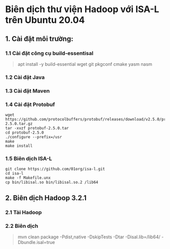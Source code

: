 # Biên dịch thư viện Hadoop với ISA-L trên Ubuntu 20.04

## 1. Cài đặt môi trường:

### 1.1 Cài đặt công cụ build-essentisal

> apt install -y build-essential wget git pkgconf cmake yasm nasm

### 1.2 Cài đặt Java

### 1.3 Cài đặt Maven

### 1.4 Cài đặt Protobuf

```
wget https://github.com/protocolbuffers/protobuf/releases/download/v2.5.0/protobuf-2.5.0.tar.gz                   
tar -xvzf protobuf-2.5.0.tar  
cd protobuf-2.5.0
./configure --prefix=/usr
make
make install
```

### 1.5 Biên dịch ISA-L 

```
git clone https://github.com/01org/isa-l.git
cd isa-l
make -f Makefile.unx
cp bin/libisal.so bin/libisal.so.2 /lib64
```

## 2. Biên dịch Hadoop 3.2.1

### 2.1 Tải Hadoop

### 2.2 Biên dịch

> mvn clean package -Pdist,native -DskipTests -Dtar -Disal.lib=/lib64/ -Dbundle.isal=true
